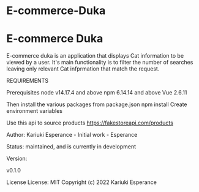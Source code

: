 # E-commerce-Duka
<h1>E-commerce Duka</h1>
 E-commerce duka is an application that displays Cat information to be viewed by a user. It's main functionality is to filter the number of  searches leaving only relevant Cat infprmation that match the request.


 REQUIREMENTS

Prerequisites
node v14.17.4 and above
npm 6.14.14 and above
Vue 2.6.11

Then install the various packages from package.json npm install
Create environment variables

Use this api to source products https://fakestoreapi.com/products

Author:
Kariuki Esperance - Initial work - Esperance

Status:
maintained, and is currently in development

Version:

v0.1.0

License
License: MIT Copyright (c) 2022 Kariuki Esperance

